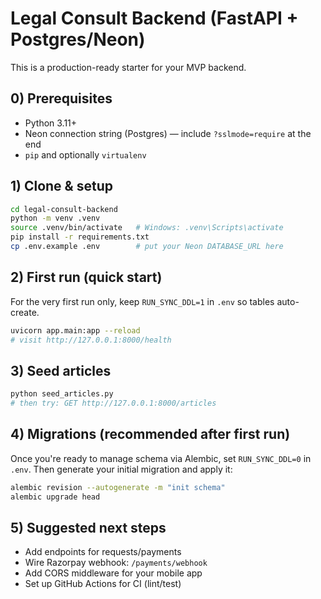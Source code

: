 # Legal Consult Backend (FastAPI + Postgres/Neon)

This is a production-ready starter for your MVP backend.

## 0) Prerequisites
- Python 3.11+
- Neon connection string (Postgres) — include `?sslmode=require` at the end
- `pip` and optionally `virtualenv`

## 1) Clone & setup
```bash
cd legal-consult-backend
python -m venv .venv
source .venv/bin/activate   # Windows: .venv\Scripts\activate
pip install -r requirements.txt
cp .env.example .env        # put your Neon DATABASE_URL here
```

## 2) First run (quick start)
For the very first run only, keep `RUN_SYNC_DDL=1` in `.env` so tables auto-create.
```bash
uvicorn app.main:app --reload
# visit http://127.0.0.1:8000/health
```

## 3) Seed articles
```bash
python seed_articles.py
# then try: GET http://127.0.0.1:8000/articles
```

## 4) Migrations (recommended after first run)
Once you're ready to manage schema via Alembic, set `RUN_SYNC_DDL=0` in `.env`.
Then generate your initial migration and apply it:
```bash
alembic revision --autogenerate -m "init schema"
alembic upgrade head
```

## 5) Suggested next steps
- Add endpoints for requests/payments
- Wire Razorpay webhook: `/payments/webhook`
- Add CORS middleware for your mobile app
- Set up GitHub Actions for CI (lint/test)
